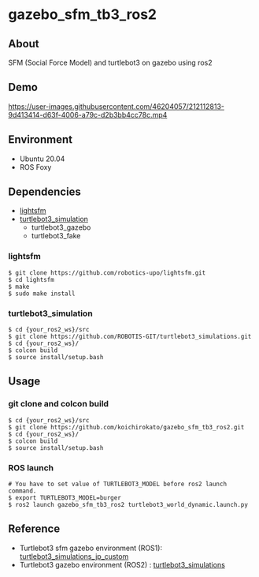 # gazebo_sfm_tb3_ros2
## About

SFM (Social Force Model) and turtlebot3 on gazebo using ros2  

## Demo

https://user-images.githubusercontent.com/46204057/212112813-9d413414-d63f-4006-a79c-d2b3bb4cc78c.mp4

## Environment
- Ubuntu 20.04
- ROS Foxy

## Dependencies
 - [lightsfm](https://github.com/robotics-upo/lightsfm)
 - [turtlebot3_simulation](https://github.com/ROBOTIS-GIT/turtlebot3_simulations)
   + turtlebot3_gazebo
   + turtlebot3_fake

### lightsfm

```shell
$ git clone https://github.com/robotics-upo/lightsfm.git
$ cd lightsfm
$ make
$ sudo make install
```

### turtlebot3_simulation

```shell
$ cd {your_ros2_ws}/src
$ git clone https://github.com/ROBOTIS-GIT/turtlebot3_simulations.git
$ cd {your_ros2_ws}/
$ colcon build
$ source install/setup.bash
```

## Usage
### git clone and colcon build

```shell
$ cd {your_ros2_ws}/src
$ git clone https://github.com/koichirokato/gazebo_sfm_tb3_ros2.git
$ cd {your_ros2_ws}/
$ colcon build
$ source install/setup.bash
```

### ROS launch

```
# You have to set value of TURTLEBOT3_MODEL before ros2 launch command.
$ export TURTLEBOT3_MODEL=burger
$ ros2 launch gazebo_sfm_tb3_ros2 turtlebot3_world_dynamic.launch.py
```

## Reference
- Turtlebot3 sfm gazebo environment (ROS1): [turtlebot3_simulations_jp_custom](https://github.com/ROBOTIS-JAPAN-GIT/turtlebot3_simulations_jp_custom)
- Turtlebot3 gazebo environment (ROS2) : [turtlebot3_simulations](https://github.com/ROBOTIS-GIT/turtlebot3_simulations/tree/foxy-devel)
